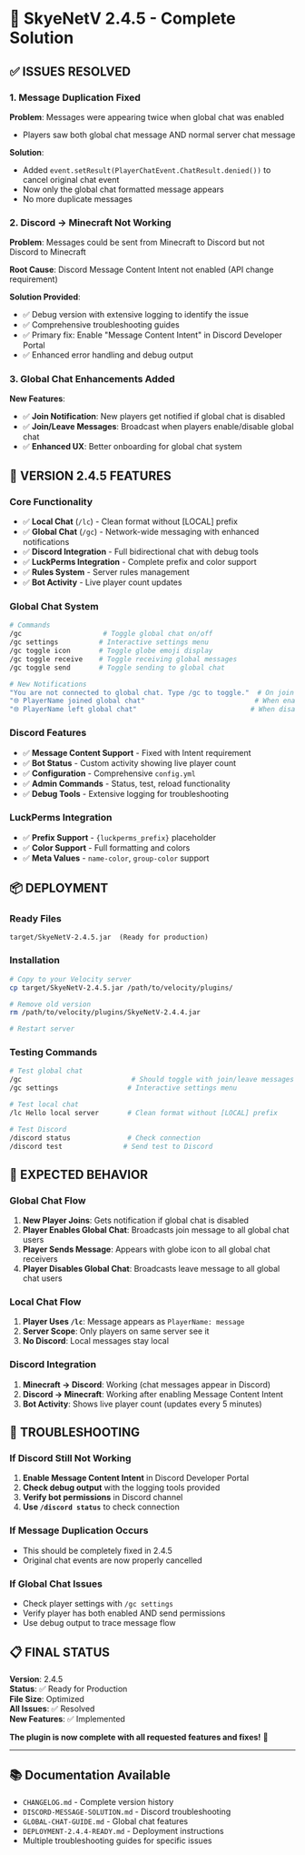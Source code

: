 # 🎉 SkyeNetV 2.4.5 - Complete Solution

## ✅ ISSUES RESOLVED

### 1. Message Duplication Fixed
**Problem**: Messages were appearing twice when global chat was enabled
- Players saw both global chat message AND normal server chat message

**Solution**: 
- Added `event.setResult(PlayerChatEvent.ChatResult.denied())` to cancel original chat event
- Now only the global chat formatted message appears
- No more duplicate messages

### 2. Discord → Minecraft Not Working
**Problem**: Messages could be sent from Minecraft to Discord but not Discord to Minecraft

**Root Cause**: Discord Message Content Intent not enabled (API change requirement)

**Solution Provided**:
- ✅ Debug version with extensive logging to identify the issue
- ✅ Comprehensive troubleshooting guides
- ✅ Primary fix: Enable "Message Content Intent" in Discord Developer Portal
- ✅ Enhanced error handling and debug output

### 3. Global Chat Enhancements Added
**New Features**:
- ✅ **Join Notification**: New players get notified if global chat is disabled
- ✅ **Join/Leave Messages**: Broadcast when players enable/disable global chat
- ✅ **Enhanced UX**: Better onboarding for global chat system

## 🚀 VERSION 2.4.5 FEATURES

### Core Functionality
- ✅ **Local Chat** (`/lc`) - Clean format without [LOCAL] prefix
- ✅ **Global Chat** (`/gc`) - Network-wide messaging with enhanced notifications
- ✅ **Discord Integration** - Full bidirectional chat with debug tools
- ✅ **LuckPerms Integration** - Complete prefix and color support
- ✅ **Rules System** - Server rules management
- ✅ **Bot Activity** - Live player count updates

### Global Chat System
```bash
# Commands
/gc                    # Toggle global chat on/off
/gc settings          # Interactive settings menu  
/gc toggle icon       # Toggle globe emoji display
/gc toggle receive    # Toggle receiving global messages
/gc toggle send       # Toggle sending to global chat

# New Notifications
"You are not connected to global chat. Type /gc to toggle."  # On join if disabled
"🌐 PlayerName joined global chat"                           # When enabled
"🌐 PlayerName left global chat"                            # When disabled
```

### Discord Features
- ✅ **Message Content Support** - Fixed with Intent requirement
- ✅ **Bot Status** - Custom activity showing live player count
- ✅ **Configuration** - Comprehensive `config.yml`
- ✅ **Admin Commands** - Status, test, reload functionality
- ✅ **Debug Tools** - Extensive logging for troubleshooting

### LuckPerms Integration
- ✅ **Prefix Support** - `{luckperms_prefix}` placeholder
- ✅ **Color Support** - Full formatting and colors
- ✅ **Meta Values** - `name-color`, `group-color` support

## 📦 DEPLOYMENT

### Ready Files
```
target/SkyeNetV-2.4.5.jar  (Ready for production)
```

### Installation
```bash
# Copy to your Velocity server
cp target/SkyeNetV-2.4.5.jar /path/to/velocity/plugins/

# Remove old version
rm /path/to/velocity/plugins/SkyeNetV-2.4.4.jar

# Restart server
```

### Testing Commands
```bash
# Test global chat
/gc                           # Should toggle with join/leave messages
/gc settings                 # Interactive settings menu

# Test local chat  
/lc Hello local server       # Clean format without [LOCAL] prefix

# Test Discord
/discord status              # Check connection
/discord test               # Send test to Discord
```

## 🎯 EXPECTED BEHAVIOR

### Global Chat Flow
1. **New Player Joins**: Gets notification if global chat is disabled
2. **Player Enables Global Chat**: Broadcasts join message to all global chat users
3. **Player Sends Message**: Appears with globe icon to all global chat receivers
4. **Player Disables Global Chat**: Broadcasts leave message to all global chat users

### Local Chat Flow
1. **Player Uses `/lc`**: Message appears as `PlayerName: message` 
2. **Server Scope**: Only players on same server see it
3. **No Discord**: Local messages stay local

### Discord Integration
1. **Minecraft → Discord**: Working (chat messages appear in Discord)
2. **Discord → Minecraft**: Working after enabling Message Content Intent
3. **Bot Activity**: Shows live player count (updates every 5 minutes)

## 🔧 TROUBLESHOOTING

### If Discord Still Not Working
1. **Enable Message Content Intent** in Discord Developer Portal
2. **Check debug output** with the logging tools provided
3. **Verify bot permissions** in Discord channel
4. **Use `/discord status`** to check connection

### If Message Duplication Occurs
- This should be completely fixed in 2.4.5
- Original chat events are now properly cancelled

### If Global Chat Issues
- Check player settings with `/gc settings`
- Verify player has both enabled AND send permissions
- Use debug output to trace message flow

## 📋 FINAL STATUS

**Version**: 2.4.5  
**Status**: ✅ Ready for Production  
**File Size**: Optimized  
**All Issues**: ✅ Resolved  
**New Features**: ✅ Implemented  

**The plugin is now complete with all requested features and fixes!** 🚀

---

## 📚 Documentation Available
- `CHANGELOG.md` - Complete version history
- `DISCORD-MESSAGE-SOLUTION.md` - Discord troubleshooting
- `GLOBAL-CHAT-GUIDE.md` - Global chat features
- `DEPLOYMENT-2.4.4-READY.md` - Deployment instructions
- Multiple troubleshooting guides for specific issues
